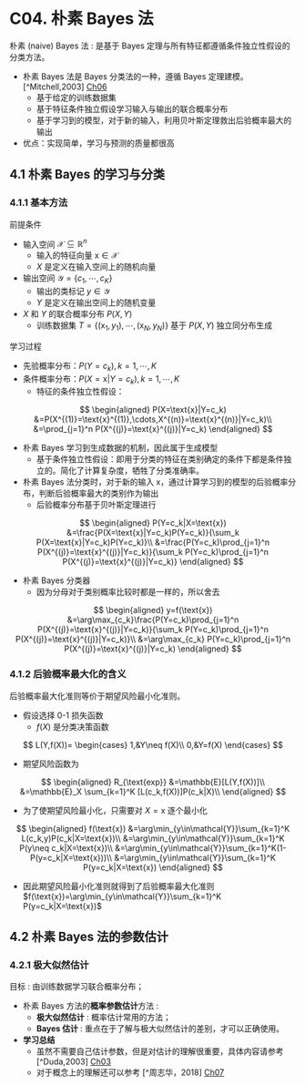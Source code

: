 # C04. 朴素 Bayes 法

朴素 (naive) Bayes 法 : 是基于 Bayes 定理与所有特征都遵循条件独立性假设的分类方法。

-   朴素 Bayes 法是 Bayes 分类法的一种，遵循 Bayes 定理建模。[^Mitchell,2003] [Ch06](../Mitchell.ML/Ch06.md)
    -   基于给定的训练数据集
    -   基于特征条件独立假设学习输入与输出的联合概率分布
    -   基于学习到的模型，对于新的输入，利用贝叶斯定理救出后验概率最大的输出
-   优点：实现简单，学习与预测的质量都很高

## 4.1 朴素 Bayes 的学习与分类

### 4.1.1 基本方法

前提条件

-   输入空间 $\mathcal{X}\subseteq\mathbb{R}^n$
    -   输入的特征向量 $\text{x}\in\mathcal{X}$
    -   $X$ 是定义在输入空间上的随机向量
-   输出空间 $\mathcal{Y}=\{c_1,\cdots,c_K\}$
    -   输出的类标记 $y\in\mathcal{Y}$
    -   $Y$ 是定义在输出空间上的随机变量
-   $X$ 和 $Y$ 的联合概率分布 $P(X,Y)$
    -   训练数据集 $T=\{(\text{x}_1,y_1) ,\cdots, ( \text{x}_N,y_N)\}$ 基于 $P(X,Y)$ 独立同分布生成

学习过程

-   先验概率分布：$P(Y=c_k),k=1,\cdots,K$
-   条件概率分布：$P(X=\text{x}|Y=c_k),k=1,\cdots,K$
    -   特征的条件独立性假设：

$$
\begin{aligned}
    P(X=\text{x}|Y=c_k)
        &=P(X^{(1)}=\text{x}^{(1)},\cdots,X^{(n)}=\text{x}^{(n)}|Y=c_k)\\
        &=\prod_{j=1}^n P(X^{(j)}=\text{x}^{(j)}|Y=c_k)
\end{aligned}
$$

-   朴素 Bayes 学习到生成数据的机制，因此属于生成模型
    -   基于条件独立性假设：即用于分类的特征在类别确定的条件下都是条件独立的。简化了计算复杂度，牺牲了分类准确率。
-   朴素 Bayes 法分类时，对于新的输入 $\text{x}$，通过计算学习到的模型的后验概率分布，判断后验概率最大的类别作为输出
    -   后验概率分布基于贝叶斯定理进行

$$
\begin{aligned}
    P(Y=c_k|X=\text{x})
        &=\frac{P(X=\text{x}|Y=c_k)P(Y=c_k)}{\sum_k P(X=\text{x}|Y=c_k)P(Y=c_k)}\\
        &=\frac{P(Y=c_k)\prod_{j=1}^n P(X^{(j)}=\text{x}^{(j)}|Y=c_k)}{\sum_k P(Y=c_k)\prod_{j=1}^n P(X^{(j)}=\text{x}^{(j)}|Y=c_k)}
\end{aligned}
$$

-   朴素 Bayes 分类器
    -   因为分母对于类别概率比较时都是一样的，所以舍去

$$
\begin{aligned}
    y=f(\text{x})
        &=\arg\max_{c_k}\frac{P(Y=c_k)\prod_{j=1}^n P(X^{(j)}=\text{x}^{(j)}|Y=c_k)}{\sum_k P(Y=c_k)\prod_{j=1}^n P(X^{(j)}=\text{x}^{(j)}|Y=c_k)}\\
        &=\arg\max_{c_k} P(Y=c_k)\prod_{j=1}^n P(X^{(j)}=\text{x}^{(j)}|Y=c_k)
\end{aligned}
$$

### 4.1.2 后验概率最大化的含义

后验概率最大化准则等价于期望风险最小化准则。

-   假设选择 0-1 损失函数
    -   $f(X)$ 是分类决策函数

$$
L(Y,f(X))=
\begin{cases}
    1,&Y\neq f(X)\\
    0,&Y=f(X)
\end{cases}
$$

-   期望风险函数为

$$
\begin{aligned}
    R_{\text{exp}}
        &=\mathbb{E}[L(Y,f(X))]\\
        &=\mathbb{E}_X \sum_{k=1}^K [L(c_k,f(X))]P(c_k|X)\\
\end{aligned}
$$

-   为了使期望风险最小化，只需要对 $X=\text{x}$ 逐个最小化

$$
\begin{aligned}
    f(\text{x})
        &=\arg\min_{y\in\mathcal{Y}}\sum_{k=1}^K L(c_k,y)P(c_k|X=\text{x})\\
        &=\arg\min_{y\in\mathcal{Y}}\sum_{k=1}^K P(y\neq c_k|X=\text{x})\\
        &=\arg\min_{y\in\mathcal{Y}}\sum_{k=1}^K(1-P(y=c_k|X=\text{x}))\\
        &=\arg\min_{y\in\mathcal{Y}}\sum_{k=1}^K P(y=c_k|X=\text{x})
\end{aligned}
$$

-   因此期望风险最小化准则就得到了后验概率最大化准则 $f(\text{x})=\arg\min_{y\in\mathcal{Y}}\sum_{k=1}^K P(y=c_k|X=\text{x})$

## 4.2 朴素 Bayes 法的参数估计

### 4.2.1 极大似然估计



目标 : 由训练数据学习联合概率分布；





-   朴素 Bayes 方法的**概率参数估计**方法 :
    -   **极大似然估计** : 概率估计常用的方法；
    -   **Bayes 估计** : 重点在于了解与极大似然估计的差别，才可以正确使用。
-   **学习总结**
    -   虽然不需要自己估计参数，但是对估计的理解很重要，具体内容请参考 [^Duda,2003] [Ch03](../Duda.PC/Ch03.md)
    -   对于概念上的理解还可以参考 [^周志华，2018] [Ch07](../MLW/Ch07.md)


